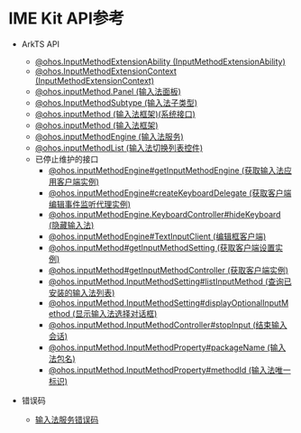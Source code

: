 # IME Kit API参考 

- ArkTS API 
    - [@ohos.InputMethodExtensionAbility (InputMethodExtensionAbility)](js-apis-inputmethod-extension-ability.md)
    - [@ohos.InputMethodExtensionContext (InputMethodExtensionContext)](js-apis-inputmethod-extension-context.md)
    - [@ohos.inputMethod.Panel (输入法面板)](js-apis-inputmethod-panel.md)
    - [@ohos.InputMethodSubtype (输入法子类型)](js-apis-inputmethod-subtype.md)
    - [@ohos.inputMethod (输入法框架)(系统接口)](js-apis-inputmethod-sys.md)
    - [@ohos.inputMethod (输入法框架)](js-apis-inputmethod.md)
    - [@ohos.inputMethodEngine (输入法服务)](js-apis-inputmethodengine.md)
    - [@ohos.inputMethodList (输入法切换列表控件)](js-apis-inputmethodlist.md)
    - 已停止维护的接口
        - [@ohos.inputMethodEngine#getInputMethodEngine (获取输入法应用客户端实例)](js-apis-inputmethodengine.md)
        - [@ohos.inputMethodEngine#createKeyboardDelegate (获取客户端编辑事件监听代理实例)](js-apis-inputmethodengine.md)
        - [@ohos.inputMethodEngine.KeyboardController#hideKeyboard (隐藏输入法)](js-apis-inputmethodengine.md)
        - [@ohos.inputMethodEngine#TextInputClient (编辑框客户端)](js-apis-inputmethodengine.md)
        - [@ohos.inputMethod#getInputMethodSetting (获取客户端设置实例)](js-apis-inputmethod.md)
        - [@ohos.inputMethod#getInputMethodController (获取客户端实例)](js-apis-inputmethod.md)
        - [@ohos.inputMethod.InputMethodSetting#listInputMethod (查询已安装的输入法列表)](js-apis-inputmethod.md)
        - [@ohos.inputMethod.InputMethodSetting#displayOptionalInputMethod (显示输入法选择对话框)](js-apis-inputmethod.md)
        - [@ohos.inputMethod.InputMethodController#stopInput (结束输入会话)](js-apis-inputmethod.md)
        - [@ohos.inputMethod.InputMethodProperty#packageName (输入法包名)](js-apis-inputmethod.md)
        - [@ohos.inputMethod.InputMethodProperty#methodId (输入法唯一标识)](js-apis-inputmethod.md)

- 错误码
    - [输入法服务错误码](errorcode-inputmethod.md)